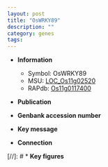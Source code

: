 ```yaml
---
layout: post
title: "OsWRKY89"
description: ""
category: genes
tags: 
---
```


* **Information**  
    + Symbol: OsWRKY89  
    + MSU: [LOC_Os11g02520](http://rice.uga.edu/cgi-bin/ORF_infopage.cgi?orf=LOC_Os11g02520)  
    + RAPdb: [Os11g0117400](http://rapdb.dna.affrc.go.jp/viewer/gbrowse_details/irgsp1?name=Os11g0117400)  

* **Publication**  

* **Genbank accession number**  

* **Key message**  

* **Connection**  

[//]: # * **Key figures**  


